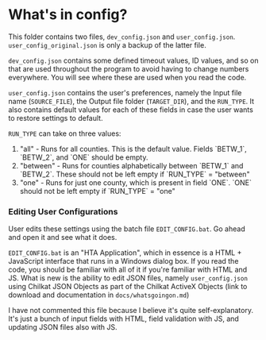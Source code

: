 # What's in config?

This folder contains two files, `dev_config.json` and `user_config.json`. `user_config_original.json` is only a backup of the latter file.

`dev_config.json` contains some defined timeout values, ID values, and so on that are used throughout the program to avoid having to change numbers everywhere. You will see where these are used when you read the code.

`user_config.json` contains the user's preferences, namely the Input file name (`SOURCE_FILE`), the Output file folder (`TARGET_DIR`), and the `RUN_TYPE`. It also contains default values for each of these fields in case the user wants to restore settings to default.

`RUN_TYPE` can take on three values:

<ol>
  <li>
    "all" - Runs for all counties. This is the default value. Fields `BETW_1`, `BETW_2`, and `ONE` should be empty.
  </li>
  <li>
    "between" - Runs for counties alphabetically between `BETW_1` and `BETW_2`. These should not be left empty if `RUN_TYPE` = "between"
  </li>
  <li>
    "one" - Runs for just one county, which is present in field `ONE`. `ONE` should not be left empty if `RUN_TYPE` = "one"
  </li>
</ol>

<h3> Editing User Configurations </h3>

User edits these settings using the batch file `EDIT_CONFIG.bat`. Go ahead and open it and see what it does.

`EDIT_CONFIG.bat` is an "HTA Application", which in essence is a HTML + JavaScript interface that runs in a Windows dialog box. If you read the code, you should be familiar with all of it if you're familiar with HTML and JS. What is new is the ability to edit JSON files, namely `user_config.json` using Chilkat JSON Objects as part of the Chilkat ActiveX Objects (link to download and documentation in `docs/whatsgoingon.md`)

I have not commented this file because I believe it's quite self-explanatory. It's just a bunch of input fields with HTML, field validation with JS, and updating JSON files also with JS.

